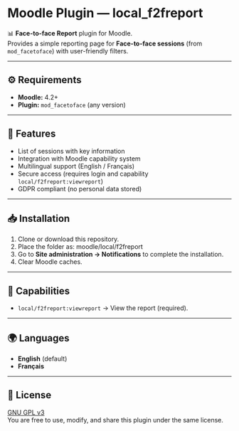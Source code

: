 # Moodle Plugin — local_f2freport

📊 **Face-to-face Report** plugin for Moodle.  
Provides a simple reporting page for **Face-to-face sessions** (from `mod_facetoface`) with user-friendly filters.

---

## ⚙️ Requirements
- **Moodle:** 4.2+
- **Plugin:** `mod_facetoface` (any version)

---

## 🚀 Features
- List of sessions with key information  
- Integration with Moodle capability system  
- Multilingual support (English / Français)  
- Secure access (requires login and capability `local/f2freport:viewreport`)  
- GDPR compliant (no personal data stored)  

---

## 📥 Installation
1. Clone or download this repository.  
2. Place the folder as: moodle/local/f2freport 
3. Go to **Site administration → Notifications** to complete the installation.  
4. Clear Moodle caches.  

---

## 🔑 Capabilities
- `local/f2freport:viewreport` → View the report (required).  

---

## 🌍 Languages
- **English** (default)  
- **Français**  

---

## 📜 License
[GNU GPL v3](https://www.gnu.org/licenses/gpl-3.0.html)  
You are free to use, modify, and share this plugin under the same license.
